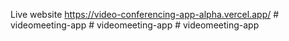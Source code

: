 Live website https://video-conferencing-app-alpha.vercel.app/
#   v i d e o m e e t i n g - a p p  
 #   v i d e o m e e t i n g - a p p  
 #   v i d e o m e e t i n g - a p p  
 